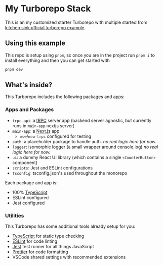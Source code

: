 # My Turborepo Stack

This is an my customized starter Turborepo with multiple started from [kitchen sink official turborepo example](https://github.com/vercel/turbo/tree/main/examples/kitchen-sink).

## Using this example

This repo is setup using `pnpm`, so once you are in the project run `pnpm i` to install everything and then you can get started with

```sh
pnpm dev
```

## What's inside?

This Turborepo includes the following packages and apps:

### Apps and Packages

- `trpc-api`: a [tRPC](https://trpc.io/) server app (backend server agnostic, but currently runs in `main-app` nextjs server)
- `main-app`: a [Next.js](https://nextjs.org/) app
  - `msw`/`msw-trpc` configured for testing
- `auth`: a placeholder package to handle auth. _no real logic here for now._
- `logger`: isomorphic logger (a small wrapper around console.log) _no real logic here for now._
- `ui`: a dummy React UI library (which contains a single `<CounterButton>` component)
- `scripts`: Jest and ESLint configurations
- `tsconfig`: tsconfig.json's used throughout the monorepo

Each package and app is:

- 100% [TypeScript](https://www.typescriptlang.org/)
- ESLint configured
- Jest configured

### Utilities

This Turborepo has some additional tools already setup for you:

- [TypeScript](https://www.typescriptlang.org/) for static type checking
- [ESLint](https://eslint.org/) for code linting
- [Jest](https://jestjs.io) test runner for all things JavaScript
- [Prettier](https://prettier.io) for code formatting
- VSCode shared settings with recommended extensions
